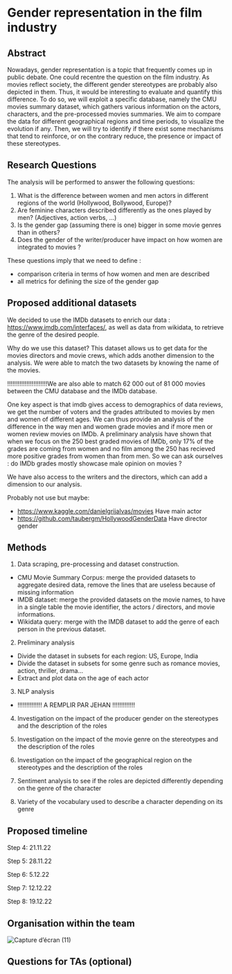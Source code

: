 # Gender representation in the film industry

## Abstract <a name="Abstract"></a>
Nowadays, gender representation is a topic that frequently comes up in public debate. One could recentre the question on the film industry. As movies reflect society, the different gender stereotypes are probably also depicted in them. Thus, it would be interesting to evaluate and quantify this difference. To do so, we will exploit a specific database, namely the CMU movies summary dataset, which gathers various information on the actors, characters, and the pre-processed movies summaries. We aim to compare the data for different geographical regions and time periods, to visualize the evolution if any. Then, we will try to identify if there exist some mechanisms that tend to reinforce, or on the contrary reduce, the presence or impact of these stereotypes. 


## Research Questions <a name="Research_questions"></a>
The analysis will be performed to answer the following questions:
1.	What is the difference between women and men actors in different regions of the world (Hollywood, Bollywood, Europe)?
2.	Are feminine characters described differently as the ones played by men? (Adjectives, action verbs, ...)
3.	Is the gender gap (assuming there is one) bigger in some movie genres than in others?
4.	Does the gender of the writer/producer have impact on how women are integrated to movies ?

These questions imply that we need to define :
- comparison criteria in terms of how women and men are described
- all metrics for defining the size of the gender gap


## Proposed additional datasets <a name="Proposed_additional_datasets_and_files"></a>

We decided to use the IMDb datasets to enrich our data : https://www.imdb.com/interfaces/, as well as data from wikidata, to retrieve the genre of the desired people. 

Why do we use this dataset? 
This dataset allows us to get data for the movies directors and movie crews, which adds another dimension to the analysis. We were able to match the two datasets by knowing the name of the movies. 


!!!!!!!!!!!!!!!!!!!!!!!We are also able to match 62 000 out of 81 000 movies between the CMU database and the IMDb database.

One key aspect is that imdb gives access to demographics of data reviews, we get the number of voters and the grades attributed to movies by men and women of different ages. We can thus provide an analysis of the difference in the way men and women grade movies and if more men or women review movies on IMDb. A preliminary analysis have shown that when we focus on the 250 best graded movies of IMDb, only 17% of the grades are coming from women and no film among the 250 has recieved more positive grades from women than from men. So we can ask ourselves : do IMDb grades mostly showcase male opinion on movies ? 

We have also access to the writers and the directors, which can add a dimension to our analysis. 



Probably not use but maybe:

- https://www.kaggle.com/danielgrijalvas/movies Have main actor
- https://github.com/taubergm/HollywoodGenderData Have director gender

## Methods <a name="Methods"></a>

1. Data scraping, pre-processing and dataset construction.

 - CMU Movie Summary Corpus: merge the provided datasets to aggregate desired data, remove the lines that are useless because of missing information
 - IMDB dataset: merge the provided datasets on the movie names, to have in a single table the movie identifier, the actors / directors, and movie informations. 
 - Wikidata query: merge with the IMDB dataset to add the genre of each person in the previous dataset. 

2. Preliminary analysis

- Divide the dataset in subsets for each region: US, Europe, India
- Divide the dataset in subsets for some genre such as romance movies, action, thriller, drama...
- Extract and plot data on the age of each actor

3. NLP analysis

- !!!!!!!!!!!!!! A REMPLIR PAR JEHAN !!!!!!!!!!!!!

4. Investigation on the impact of the producer gender on the stereotypes and the description of the roles


5. Investigation on the impact of the movie genre on the stereotypes and the description of the roles


6. Investigation on the impact of the geographical region on the stereotypes and the description of the roles


7. Sentiment analysis to see if the roles are depicted differently depending on the genre of the character


8. Variety of the vocabulary used to describe a character depending on its genre


## Proposed timeline <a name="Proposed_timeline"></a>

Step 4: 21.11.22

Step 5: 28.11.22

Step 6: 5.12.22

Step 7: 12.12.22

Step 8: 19.12.22


## Organisation within the team <a name="Organisation"></a>

![Capture d’écran (11)](https://user-images.githubusercontent.com/114073595/202502824-14ff22ea-4fa7-419b-a066-b2ed7c8b0d50.png)


## Questions for TAs (optional) <a name="Questions"></a>


